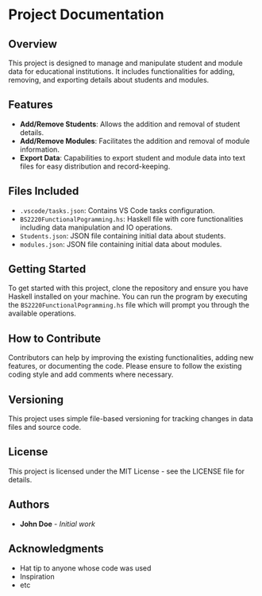 # Project Documentation

## Overview
This project is designed to manage and manipulate student and module data for educational institutions. It includes functionalities for adding, removing, and exporting details about students and modules.

## Features
- **Add/Remove Students**: Allows the addition and removal of student details.
- **Add/Remove Modules**: Facilitates the addition and removal of module information.
- **Export Data**: Capabilities to export student and module data into text files for easy distribution and record-keeping.

## Files Included
- `.vscode/tasks.json`: Contains VS Code tasks configuration.
- `BS2220FunctionalPogramming.hs`: Haskell file with core functionalities including data manipulation and IO operations.
- `Students.json`: JSON file containing initial data about students.
- `modules.json`: JSON file containing initial data about modules.

## Getting Started
To get started with this project, clone the repository and ensure you have Haskell installed on your machine. You can run the program by executing the `BS2220FunctionalPogramming.hs` file which will prompt you through the available operations.

## How to Contribute
Contributors can help by improving the existing functionalities, adding new features, or documenting the code. Please ensure to follow the existing coding style and add comments where necessary.

## Versioning
This project uses simple file-based versioning for tracking changes in data files and source code.

## License
This project is licensed under the MIT License - see the LICENSE file for details.

## Authors
- **John Doe** - *Initial work*

## Acknowledgments
- Hat tip to anyone whose code was used
- Inspiration
- etc
